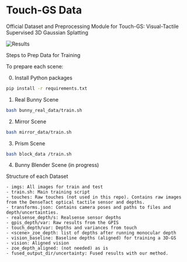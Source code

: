# Touch-GS Data
Official Dataset and Preprocessing Module for Touch-GS: Visual-Tactile Supervised 3D Gaussian Splatting


![Results](image.png)

Steps to Prep Data for Training

To prepare each scene:

0. Install Python packages

```sh
pip install -r requirements.txt
```


1. Real Bunny Scene

```sh
bash bunny_real_data/train.sh
```

2. Mirror Scene

```sh
bash mirror_data/train.sh
```

3. Prism Scene

```sh
bash block_data /train.sh
```

4. Bunny Blender Scene (in progress)


Structure of each Dataset


```
- imgs: All images for train and test
- train.sh: Main training script 
- touches: Raw touches (not used in this repo). Contains raw images from the DenseTact optical tactile sensor and depths.
- transforms.json: Contains camera poses and paths to files and depth/uncertainties.
- realsense_depth/s: Realsense sensor depths
- gpis_depth/var: Raw results from the GPIS 
- touch_depth/var: Depths and variances from touch
- <scene>_zoe_depth: list of depths after running monocular depth
- vision_baseline: Baseline depths (aligned) for training a 3D-GS
- vision: Aligned vision
- zoe_depth_aligned: (not needed) as is
- fused_output_dir/uncertainty: Fused results with our method.
```
